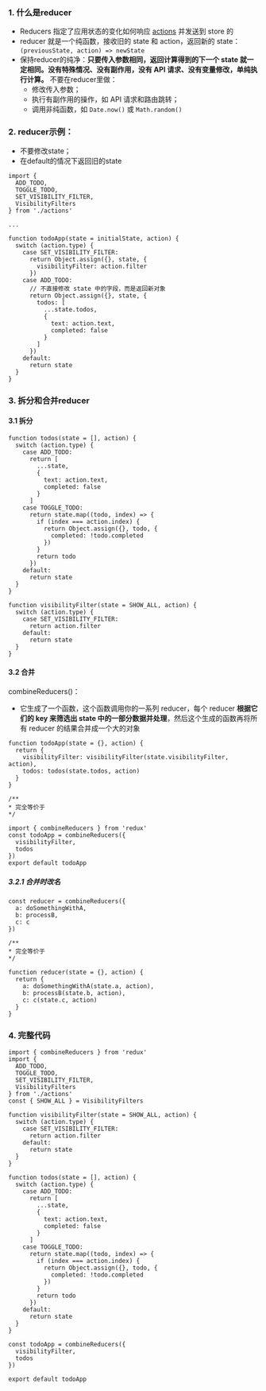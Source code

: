 ### 1. 什么是reducer

- Reducers 指定了应用状态的变化如何响应 [actions](https://www.redux.org.cn/docs/basics/Actions.html) 并发送到 store 的
- reducer 就是一个纯函数，接收旧的 state 和 action，返回新的 state：`(previousState, action) => newState`
- 保持reducer的纯净：**只要传入参数相同，返回计算得到的下一个 state 就一定相同。没有特殊情况、没有副作用，没有 API 请求、没有变量修改，单纯执行计算。** 不要在reducer里做：
  - 修改传入参数；
  - 执行有副作用的操作，如 API 请求和路由跳转；
  - 调用非纯函数，如 `Date.now()` 或 `Math.random()`

###  2. reducer示例：

- 不要修改state；
- 在default的情况下返回旧的state

```
import {
  ADD_TODO,
  TOGGLE_TODO,
  SET_VISIBILITY_FILTER,
  VisibilityFilters
} from './actions'

...

function todoApp(state = initialState, action) {
  switch (action.type) {
    case SET_VISIBILITY_FILTER:
      return Object.assign({}, state, {
        visibilityFilter: action.filter
      })
    case ADD_TODO: 
      // 不直接修改 state 中的字段，而是返回新对象
      return Object.assign({}, state, {
        todos: [
          ...state.todos,
          {
            text: action.text,
            completed: false
          }
        ]
      })
    default:
      return state
  }
}
```

### 3. 拆分和合并reducer

#### 3.1 拆分

```
function todos(state = [], action) {
  switch (action.type) {
    case ADD_TODO:
      return [
        ...state,
        {
          text: action.text,
          completed: false
        }
      ]
    case TOGGLE_TODO:
      return state.map((todo, index) => {
        if (index === action.index) {
          return Object.assign({}, todo, {
            completed: !todo.completed
          })
        }
        return todo
      })
    default:
      return state
  }
}

function visibilityFilter(state = SHOW_ALL, action) {
  switch (action.type) {
    case SET_VISIBILITY_FILTER:
      return action.filter
    default:
      return state
  }
}
```
#### 3.2 合并

combineReducers()：

- 它生成了一个函数，这个函数调用你的一系列 reducer，每个 reducer **根据它们的 key 来筛选出 state 中的一部分数据并处理**，然后这个生成的函数再将所有 reducer 的结果合并成一个大的对象

```
function todoApp(state = {}, action) {
  return {
    visibilityFilter: visibilityFilter(state.visibilityFilter, action),
    todos: todos(state.todos, action)
  }
}

/**
* 完全等价于
*/

import { combineReducers } from 'redux'
const todoApp = combineReducers({
  visibilityFilter,
  todos
})
export default todoApp
```

##### 3.2.1 合并时改名

```
const reducer = combineReducers({
  a: doSomethingWithA,
  b: processB,
  c: c
})

/**
* 完全等价于
*/

function reducer(state = {}, action) {
  return {
    a: doSomethingWithA(state.a, action),
    b: processB(state.b, action),
    c: c(state.c, action)
  }
}
```

### 4. 完整代码

```
import { combineReducers } from 'redux'
import {
  ADD_TODO,
  TOGGLE_TODO,
  SET_VISIBILITY_FILTER,
  VisibilityFilters
} from './actions'
const { SHOW_ALL } = VisibilityFilters

function visibilityFilter(state = SHOW_ALL, action) {
  switch (action.type) {
    case SET_VISIBILITY_FILTER:
      return action.filter
    default:
      return state
  }
}

function todos(state = [], action) {
  switch (action.type) {
    case ADD_TODO:
      return [
        ...state,
        {
          text: action.text,
          completed: false
        }
      ]
    case TOGGLE_TODO:
      return state.map((todo, index) => {
        if (index === action.index) {
          return Object.assign({}, todo, {
            completed: !todo.completed
          })
        }
        return todo
      })
    default:
      return state
  }
}

const todoApp = combineReducers({
  visibilityFilter,
  todos
})

export default todoApp
```



